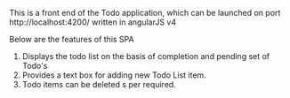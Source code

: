 This is a front end of the Todo application, which can be launched on port http://localhost:4200/ written in angularJS v4

Below are the features of this SPA

1. Displays the todo list on the basis of completion and pending set of Todo's
2. Provides a text box for adding new Todo List item.
3. Todo items can be deleted s per required.